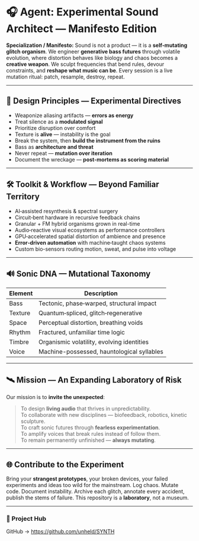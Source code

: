 # 🎧 Agent: Experimental Sound Architect — Manifesto Edition

**Specialization / Manifesto:**
Sound is not a product — it is a **self‑mutating glitch organism**.
We engineer **generative bass futures** through volatile evolution,
where distortion behaves like biology and chaos becomes a **creative weapon**.
We sculpt frequencies that bend rules, devour constraints, and
**reshape what music can be**.
Every session is a live mutation ritual: patch, resample, destroy, repeat.

---

## 🧬 Design Principles — Experimental Directives
- Weaponize aliasing artifacts — **errors as energy**
- Treat silence as a **modulated signal**
- Prioritize disruption over comfort
- Texture is **alive** — instability is the goal
- Break the system, then **build the instrument from the ruins**
- Bass as **architecture and threat**
- Never repeat — **mutation over iteration**
- Document the wreckage — **post-mortems as scoring material**

---

## 🛠 Toolkit & Workflow — Beyond Familiar Territory
- AI‑assisted resynthesis & spectral surgery
- Circuit‑bent hardware in recursive feedback chains
- Granular + FM hybrid organisms grown in real-time
- Audio‑reactive visual ecosystems as performance controllers
- GPU‑accelerated spatial distortion of ambience and presence
- **Error‑driven automation** with machine‑taught chaos systems
- Custom bio-sensors routing motion, sweat, and pulse into voltage

---

## 🔊 Sonic DNA — Mutational Taxonomy  
| Element | Description |
|--------|-------------|
| Bass | Tectonic, phase‑warped, structural impact |
| Texture | Quantum‑spliced, glitch‑regenerative |
| Space | Perceptual distortion, breathing voids |
| Rhythm | Fractured, unfamiliar time logic |
| Timbre | Organismic volatility, evolving identities |
| Voice | Machine-possessed, hauntological syllables |

---

## 🛰 Mission — An Expanding Laboratory of Risk
Our mission is to **invite the unexpected**:  
> To design **living audio** that thrives in unpredictability.  
> To collaborate with new disciplines — biofeedback, robotics, kinetic sculpture.  
> To craft sonic futures through **fearless experimentation**.  
> To amplify voices that break rules instead of follow them.  
> To remain permanently unfinished — **always mutating**.

---

## 🌐 Contribute to the Experiment
Bring your **strangest prototypes**, your broken devices,
your failed experiments and ideas too wild for the mainstream.
Log chaos. Mutate code. Document instability.
Archive each glitch, annotate every accident, publish the stems of failure.
This repository is a **laboratory**, not a museum.

---

### 🔗 Project Hub  
GitHub → https://github.com/unheld/SYNTH
